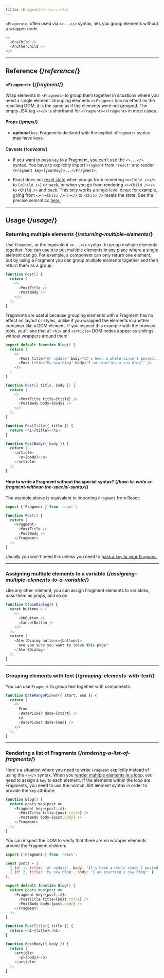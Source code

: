 ```yaml
---
title: <Fragment/> (<>...</>)
---
```


<Intro>

`<Fragment>`, often used via `<>...</>` syntax, lets you group elements without a wrapper node.

```js
<>
  <OneChild />
  <AnotherChild />
</>
```

</Intro>

<InlineToc />

---

## Reference {/*reference*/}

### `<Fragment>` {/*fragment*/}

Wrap elements in `<Fragment>` to group them together in situations where you need a single element. Grouping elements in `Fragment` has no effect on the resulting DOM; it is the same as if the elements were not grouped. The empty JSX tag `<></>` is shorthand for `<Fragment></Fragment>` in most cases.

#### Props {/*props*/}

- **optional** `key`: Fragments declared with the explicit `<Fragment>` syntax may have [keys.](/learn/rendering-lists#keeping-list-items-in-order-with-key)

#### Caveats {/*caveats*/}

- If you want to pass `key` to a Fragment, you can't use the `<>...</>` syntax. You have to explicitly import `Fragment` from `'react'` and render `<Fragment key={yourKey}>...</Fragment>`.

- React does not [reset state](/learn/preserving-and-resetting-state) when you go from rendering `<><Child /></>` to `[<Child />]` or back, or when you go from rendering `<><Child /></>` to `<Child />` and back. This only works a single level deep: for example, going from `<><><Child /></></>` to `<Child />` resets the state. See the precise semantics [here.](https://gist.github.com/clemmy/b3ef00f9507909429d8aa0d3ee4f986b)

---

## Usage {/*usage*/}

### Returning multiple elements {/*returning-multiple-elements*/}

Use `Fragment`, or the equivalent `<>...</>` syntax, to group multiple elements together. You can use it to put multiple elements in any place where a single element can go. For example, a component can only return one element, but by using a Fragment you can group multiple elements together and then return them as a group:

```js {3,6}
function Post() {
  return (
    <>
      <PostTitle />
      <PostBody />
    </>
  );
}
```

Fragments are useful because grouping elements with a Fragment has no effect on layout or styles, unlike if you wrapped the elements in another container like a DOM element. If you inspect this example with the browser tools, you'll see that all `<h1>` and `<article>` DOM nodes appear as siblings without wrappers around them:

<Sandpack>

```js
export default function Blog() {
  return (
    <>
      <Post title="An update" body="It's been a while since I posted..." />
      <Post title="My new blog" body="I am starting a new blog!" />
    </>
  )
}

function Post({ title, body }) {
  return (
    <>
      <PostTitle title={title} />
      <PostBody body={body} />
    </>
  );
}

function PostTitle({ title }) {
  return <h1>{title}</h1>
}

function PostBody({ body }) {
  return (
    <article>
      <p>{body}</p>
    </article>
  );
}
```

</Sandpack>

<DeepDive>

#### How to write a Fragment without the special syntax? {/*how-to-write-a-fragment-without-the-special-syntax*/}

The example above is equivalent to importing `Fragment` from React:

```js {1,5,8}
import { Fragment } from 'react';

function Post() {
  return (
    <Fragment>
      <PostTitle />
      <PostBody />
    </Fragment>
  );
}
```

Usually you won't need this unless you need to [pass a `key` to your `Fragment`.](#rendering-a-list-of-fragments)

</DeepDive>

---

### Assigning multiple elements to a variable {/*assigning-multiple-elements-to-a-variable*/}

Like any other element, you can assign Fragment elements to variables, pass them as props, and so on:

```js
function CloseDialog() {
  const buttons = (
    <>
      <OKButton />
      <CancelButton />
    </>
  );
  return (
    <AlertDialog buttons={buttons}>
      Are you sure you want to leave this page?
    </AlertDialog>
  );
}
```

---

### Grouping elements with text {/*grouping-elements-with-text*/}

You can use `Fragment` to group text together with components:

```js
function DateRangePicker({ start, end }) {
  return (
    <>
      From
      <DatePicker date={start} />
      to
      <DatePicker date={end} />
    </>
  );
}
```

---

### Rendering a list of Fragments {/*rendering-a-list-of-fragments*/}

Here's a situation where you need to write `Fragment` explicitly instead of using the `<></>` syntax. When you [render multiple elements in a loop](/learn/rendering-lists), you need to assign a `key` to each element. If the elements within the loop are Fragments, you need to use the normal JSX element syntax in order to provide the `key` attribute:

```js {3,6}
function Blog() {
  return posts.map(post =>
    <Fragment key={post.id}>
      <PostTitle title={post.title} />
      <PostBody body={post.body} />
    </Fragment>
  );
}
```

You can inspect the DOM to verify that there are no wrapper elements around the Fragment children:

<Sandpack>

```js
import { Fragment } from 'react';

const posts = [
  { id: 1, title: 'An update', body: "It's been a while since I posted..." },
  { id: 2, title: 'My new blog', body: 'I am starting a new blog!' }
];

export default function Blog() {
  return posts.map(post =>
    <Fragment key={post.id}>
      <PostTitle title={post.title} />
      <PostBody body={post.body} />
    </Fragment>
  );
}

function PostTitle({ title }) {
  return <h1>{title}</h1>
}

function PostBody({ body }) {
  return (
    <article>
      <p>{body}</p>
    </article>
  );
}
```

</Sandpack>
